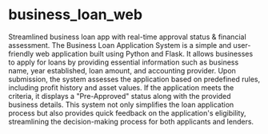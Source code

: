 # business_loan_web
Streamlined business loan app with real-time approval status &amp; financial assessment.
The Business Loan Application System is a simple and user-friendly web application built using Python and Flask. It allows businesses to apply for loans by providing essential information such as business name, year established, loan amount, and accounting provider. 
Upon submission, the system assesses the application based on predefined rules, including profit history and asset values. If the application meets the criteria, it displays a "Pre-Approved" status along with the provided business details. 
This system not only simplifies the loan application process but also provides quick feedback on the application's eligibility, streamlining the decision-making process for both applicants and lenders.
